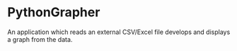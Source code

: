 # PythonGrapher
An application which reads an external CSV/Excel file develops and displays a graph from the data.
